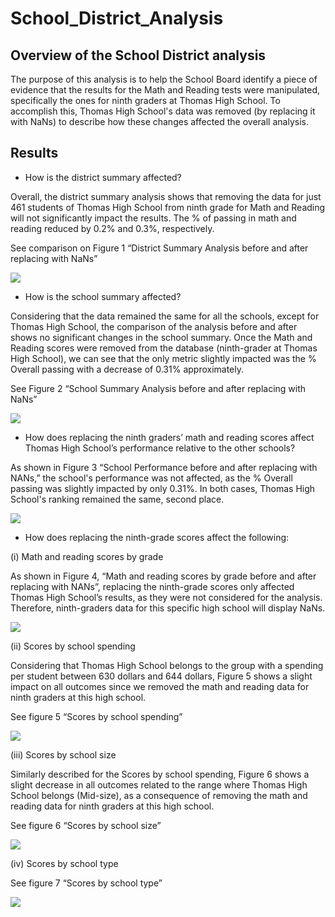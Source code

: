 # School_District_Analysis

## Overview of the School District analysis
The purpose of this analysis is to help the School Board identify a piece of evidence that the results for the Math and Reading tests were manipulated, specifically the ones for ninth graders at Thomas High School. To accomplish this, Thomas High School's data was removed (by replacing it with NaNs) to describe how these changes affected the overall analysis.

## Results
-	How is the district summary affected?

Overall, the district summary analysis shows that removing the data for just 461 students of Thomas High School from ninth grade for Math and Reading will not significantly impact the results. The % of passing in math and reading reduced by 0.2% and 0.3%, respectively. 

See comparison on Figure 1 “District Summary Analysis before and after replacing with NaNs”

![](https://github.com/Marietas/School_District_Analysis/blob/main/Resources/figure%201%20-%20District%20summary%20analysis%20before%20and%20after%20replacing%20with%20NANs.PNG)

- How is the school summary affected?

Considering that the data remained the same for all the schools, except for Thomas High School, the comparison of the analysis before and after shows no significant changes in the school summary. Once the Math and Reading scores were removed from the database (ninth-grader at Thomas High School),  we can see that the only metric slightly impacted was the % Overall passing with a decrease of 0.31% approximately. 

See Figure 2 “School Summary Analysis before and after replacing with NaNs”

![](https://github.com/Marietas/School_District_Analysis/blob/main/Resources/figure%202%20-%20School%20summary%20analysis%20before%20and%20after%20replacing%20with%20NANs.PNG)

- How does replacing the ninth graders’ math and reading scores affect Thomas High School’s performance relative to the other schools?

As shown in Figure 3 “School Performance before and after replacing with NANs,” the school's performance was not affected, as the % Overall passing was slightly impacted by only 0.31%. In both cases, Thomas High School's ranking remained the same, second place.  

![](https://github.com/Marietas/School_District_Analysis/blob/main/Resources/figure%203%20-%20School%20peformance%20before%20and%20after%20replacing%20with%20NANs.PNG)

- How does replacing the ninth-grade scores affect the following:

(i) Math and reading scores by grade
  
As shown in Figure 4, “Math and reading scores by grade before and after replacing with NANs”, replacing the ninth-grade scores only affected Thomas High School’s results, as they were not considered for the analysis. Therefore, ninth-graders data for this specific high school will display NaNs.


![](https://github.com/Marietas/School_District_Analysis/blob/main/Resources/figure%204%20-%20Math%20and%20reading%20scores%20by%20grade%20before%20and%20after%20replacing%20with%20NANs.PNG)

(ii) Scores by school spending
 
Considering that Thomas High School belongs to the group with a spending per student between 630 dollars and 644 dollars, Figure 5 shows a slight impact on all outcomes since we removed the math and reading data for ninth graders at this high school.

See figure 5 “Scores by school spending”

![](https://github.com/Marietas/School_District_Analysis/blob/main/Resources/figure%205%20--%20Scores%20by%20School%20speeding%20before%20and%20after%20replacing%20with%20NANs.PNG)


(iii) Scores by school size

Similarly described for the Scores by school spending, Figure 6 shows a slight decrease in all outcomes related to the range where Thomas High School belongs (Mid-size), as a consequence of removing the math and reading data for ninth graders at this high school.

See figure 6 “Scores by school size”

![](https://github.com/Marietas/School_District_Analysis/blob/main/Resources/figure%206%20-%20Scores%20by%20School%20size%20before%20and%20after%20replacing%20with%20NANs.PNG)

(iv)   Scores by school type 




See figure 7 “Scores by school type”

![](https://github.com/Marietas/School_District_Analysis/blob/main/Resources/figure%207%20-%20Scores%20by%20School%20type%20before%20and%20after%20replacing%20with%20NANs.PNG)


